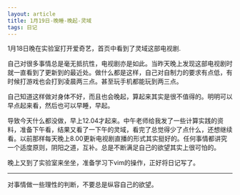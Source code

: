 ```yaml
---
layout: article
title: 1月19日-晚睡-晚起-灵域
tags: 日记
---
```


1月18日晚在实验室打开爱奇艺，首页中看到了灵域这部电视剧.

<!--more-->

自己对很多事情总是毫无抵抗性，电视剧亦是如此。当昨天晚上发现这部电视剧时就一直看到了更新到的最近处。做什么都是这样，自己对自制力的要求有点低，有时候打游戏也会打到凌晨两三点。甚至玩手机都能玩到两三点。

自己知道这样做对身体不好，而且也会晚起，算起来其实是很不值得的。明明可以早点起来看，然后也可以早睡，早起。

导致今天什么都没做，早上12.04才起来。中午老师给我发了一些计算实践的资料，准备下午看，结果又看了一下午的灵域，看完了总觉得少了点什么，还想继续看。以前那样每天晚上8.00更新电视剧直播的形式其实挺好的。任何事情都讲究一个适度原则，阴阳之道，互补。总是不断满足自己的欲望其实上很可怕的。

晚上又到了实验室来坐坐，准备学习下vim的操作，正好将日记写了。

---

对事情做一些理性的判断，不要总是纵容自己的欲望。
